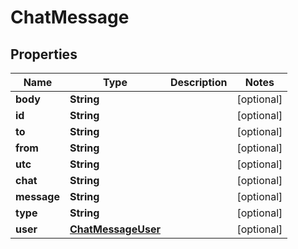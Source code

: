 
# ChatMessage

## Properties
Name | Type | Description | Notes
------------ | ------------- | ------------- | -------------
**body** | **String** |  |  [optional]
**id** | **String** |  |  [optional]
**to** | **String** |  |  [optional]
**from** | **String** |  |  [optional]
**utc** | **String** |  |  [optional]
**chat** | **String** |  |  [optional]
**message** | **String** |  |  [optional]
**type** | **String** |  |  [optional]
**user** | [**ChatMessageUser**](ChatMessageUser.md) |  |  [optional]



